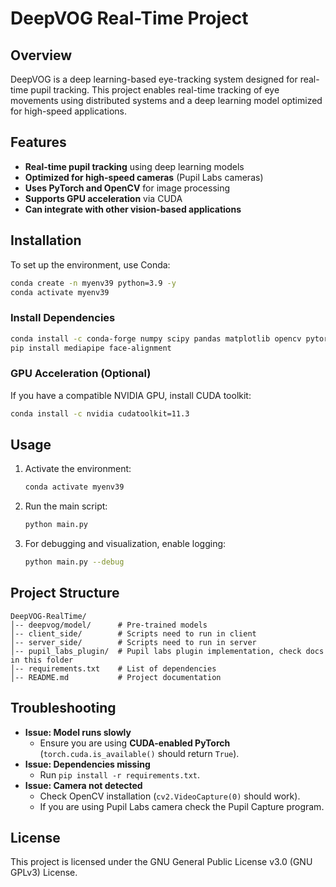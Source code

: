 # DeepVOG Real-Time Project

## Overview

DeepVOG is a deep learning-based eye-tracking system designed for real-time pupil tracking. This project enables real-time tracking of eye movements using distributed systems and a deep learning model optimized for high-speed applications.

## Features

- **Real-time pupil tracking** using deep learning models
- **Optimized for high-speed cameras** (Pupil Labs cameras)
- **Uses PyTorch and OpenCV** for image processing
- **Supports GPU acceleration** via CUDA
- **Can integrate with other vision-based applications**

## Installation

To set up the environment, use Conda:

```bash
conda create -n myenv39 python=3.9 -y
conda activate myenv39
```

### Install Dependencies

```bash
conda install -c conda-forge numpy scipy pandas matplotlib opencv pytorch torchvision torchaudio
pip install mediapipe face-alignment
```

### GPU Acceleration (Optional)

If you have a compatible NVIDIA GPU, install CUDA toolkit:

```bash
conda install -c nvidia cudatoolkit=11.3
```

## Usage

1. Activate the environment:
   ```bash
   conda activate myenv39
   ```
2. Run the main script:
   ```bash
   python main.py
   ```
3. For debugging and visualization, enable logging:
   ```bash
   python main.py --debug
   ```

## Project Structure

```
DeepVOG-RealTime/
│-- deepvog/model/      # Pre-trained models
│-- client_side/        # Scripts need to run in client
│-- server_side/        # Scripts need to run in server
│-- pupil_labs_plugin/  # Pupil labs plugin implementation, check docs in this folder
│-- requirements.txt    # List of dependencies
│-- README.md           # Project documentation
```

## Troubleshooting

- **Issue: Model runs slowly**
  - Ensure you are using **CUDA-enabled PyTorch** (`torch.cuda.is_available()` should return `True`).
- **Issue: Dependencies missing**
  - Run `pip install -r requirements.txt`.
- **Issue: Camera not detected**
  - Check OpenCV installation (`cv2.VideoCapture(0)` should work).
  - If you are using Pupil Labs camera check the Pupil Capture program.


## License
This project is licensed under the GNU General Public License v3.0 (GNU GPLv3) License.